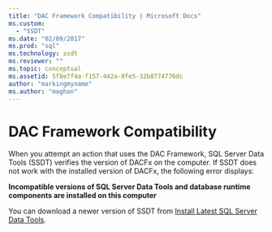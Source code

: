 ```yaml
---
title: "DAC Framework Compatibility | Microsoft Docs"
ms.custom: 
  - "SSDT"
ms.date: "02/09/2017"
ms.prod: "sql"
ms.technology: ssdt
ms.reviewer: ""
ms.topic: conceptual
ms.assetid: 5f8e7f4a-f157-442a-8fe5-32b8774776dc
author: "markingmyname"
ms.author: "maghan"
---
```

# DAC Framework Compatibility
When you attempt an action that uses the DAC Framework, SQL Server Data Tools (SSDT) verifies the version of DACFx on the computer. If SSDT does not work with the installed version of DACFx, the following error displays:  
  
**Incompatible versions of SQL Server Data Tools and database runtime components are installed on this computer**  
  
You can download a newer version of SSDT from [Install Latest SQL Server Data Tools](https://docs.microsoft.com/sql/ssdt/download-sql-server-data-tools-ssdt).  
  
